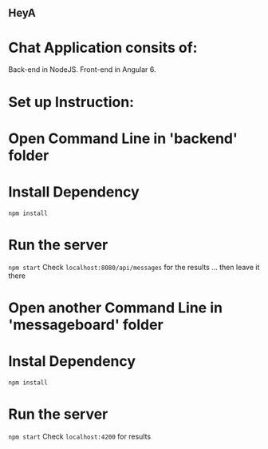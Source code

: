 ## HeyA

# Chat Application consits of: 
Back-end in NodeJS.
Front-end in Angular 6.

# Set up Instruction:

# Open Command Line in 'backend' folder

# Install Dependency 
`npm install`

# Run the server 
`npm start`
Check `localhost:8080/api/messages` for the results
... then leave it there

# Open another Command Line in 'messageboard' folder

# Instal Dependency
`npm install`

# Run the server
`npm start`
Check `localhost:4200` for results
